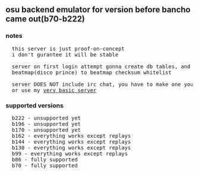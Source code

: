 ## osu backend emulator for version before bancho came out(b70-b222)

### notes
<pre>
  this server is just proof-on-concept
  i don't gurantee it will be stable

  server on first login attempt gonna create db tables, and insert default
  beatmap(disco prince) to beatmap checksum whitelist

  server DOES NOT include irc chat, you have to make one yourself 
  or use my <a href="https://github.com/Zordon1337/EIRC">very basic server</a>
</pre>
### supported versions
<pre>
  b222 - unsupported yet
  b196 - unsupported yet
  b170 - unsupported yet
  b162 - everything works except replays
  b144 - everything works except replays
  b130 - everything works except replays
  b99 - everything works except replays
  b86 - fully supported
  b70 - fully supported
</pre>
